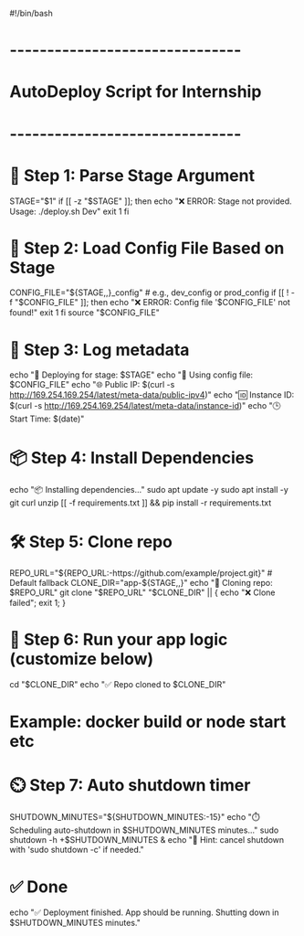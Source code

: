 #!/bin/bash

# -------------------------------
# AutoDeploy Script for Internship
# -------------------------------

# 📌 Step 1: Parse Stage Argument
STAGE="$1"
if [[ -z "$STAGE" ]]; then
  echo "❌ ERROR: Stage not provided. Usage: ./deploy.sh Dev"
  exit 1
fi

# 📌 Step 2: Load Config File Based on Stage
CONFIG_FILE="${STAGE,,}_config"  # e.g., dev_config or prod_config
if [[ ! -f "$CONFIG_FILE" ]]; then
  echo "❌ ERROR: Config file '$CONFIG_FILE' not found!"
  exit 1
fi
source "$CONFIG_FILE"

# 📌 Step 3: Log metadata
echo "🚀 Deploying for stage: $STAGE"
echo "📄 Using config file: $CONFIG_FILE"
echo "🌐 Public IP: $(curl -s http://169.254.169.254/latest/meta-data/public-ipv4)"
echo "🆔 Instance ID: $(curl -s http://169.254.169.254/latest/meta-data/instance-id)"
echo "🕒 Start Time: $(date)"

# 📦 Step 4: Install Dependencies
echo "📦 Installing dependencies..."
sudo apt update -y
sudo apt install -y git curl unzip
[[ -f requirements.txt ]] && pip install -r requirements.txt

# 🛠️ Step 5: Clone repo
REPO_URL="${REPO_URL:-https://github.com/example/project.git}"  # Default fallback
CLONE_DIR="app-${STAGE,,}"
echo "🔁 Cloning repo: $REPO_URL"
git clone "$REPO_URL" "$CLONE_DIR" || { echo "❌ Clone failed"; exit 1; }

# 🚦 Step 6: Run your app logic (customize below)
cd "$CLONE_DIR"
echo "✅ Repo cloned to $CLONE_DIR"
# Example: docker build or node start etc

# ⏲️ Step 7: Auto shutdown timer
SHUTDOWN_MINUTES="${SHUTDOWN_MINUTES:-15}"
echo "⏱️ Scheduling auto-shutdown in $SHUTDOWN_MINUTES minutes..."
sudo shutdown -h +$SHUTDOWN_MINUTES &
echo "🧠 Hint: cancel shutdown with 'sudo shutdown -c' if needed."

# ✅ Done
echo "✅ Deployment finished. App should be running. Shutting down in $SHUTDOWN_MINUTES minutes."
